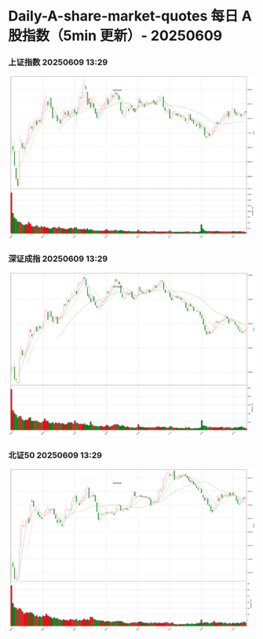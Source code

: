 
# Daily-A-share-market-quotes 每日 A 股指数（5min 更新）- 20250609

### 上证指数 20250609 13:29
![](./fig/2025/6/20250609-sh000001.png)

### 深证成指 20250609 13:29
![](./fig/2025/6/20250609-sz399001.png)

### 北证50 20250609 13:29
![](./fig/2025/6/20250609-bj899050.png)
